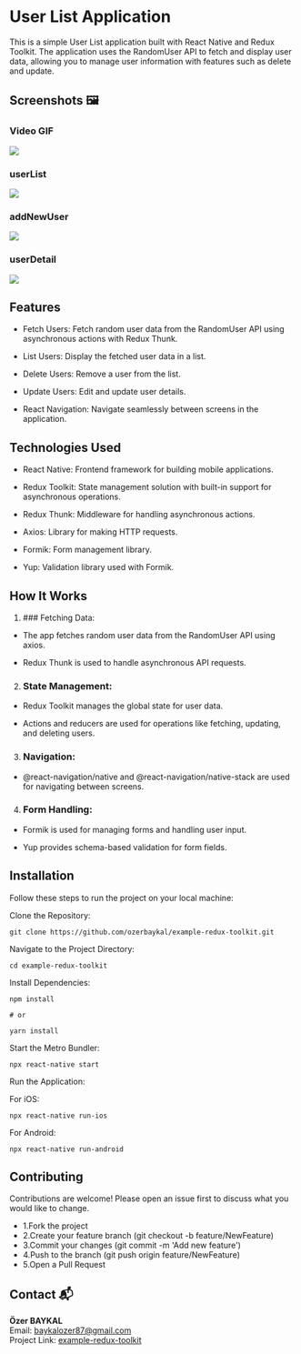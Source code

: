 # User List Application

This is a simple User List application built with React Native and Redux Toolkit. The application uses the RandomUser API to fetch and display user data, allowing you to manage user information with features such as delete and update.

## Screenshots 🖼️

### Video GIF

![](./example/assets/userList.gif)

### userList

![](./example/assets/userList.png)

### addNewUser

![](./example/assets/addNewUser.png)

### userDetail

![](./example/assets/userDetail.png)

## Features

- Fetch Users: Fetch random user data from the RandomUser API using asynchronous actions with Redux Thunk.

- List Users: Display the fetched user data in a list.

- Delete Users: Remove a user from the list.

- Update Users: Edit and update user details.

- React Navigation: Navigate seamlessly between screens in the application.

## Technologies Used

- React Native: Frontend framework for building mobile applications.

- Redux Toolkit: State management solution with built-in support for asynchronous operations.

- Redux Thunk: Middleware for handling asynchronous actions.

- Axios: Library for making HTTP requests.

- Formik: Form management library.

- Yup: Validation library used with Formik.

## How It Works

1. ### Fetching Data:

- The app fetches random user data from the RandomUser API using axios.

- Redux Thunk is used to handle asynchronous API requests.

2. ### State Management:

- Redux Toolkit manages the global state for user data.

- Actions and reducers are used for operations like fetching, updating, and deleting users.

3. ### Navigation:

- @react-navigation/native and @react-navigation/native-stack are used for navigating between screens.

4. ### Form Handling:

- Formik is used for managing forms and handling user input.

- Yup provides schema-based validation for form fields.

## Installation

Follow these steps to run the project on your local machine:

Clone the Repository:

```
git clone https://github.com/ozerbaykal/example-redux-toolkit.git
```

Navigate to the Project Directory:

```
cd example-redux-toolkit
```

Install Dependencies:

```
npm install

# or

yarn install
```

Start the Metro Bundler:

```
npx react-native start
```

Run the Application:

For iOS:

```
npx react-native run-ios
```

For Android:

```
npx react-native run-android
```

## Contributing

Contributions are welcome! Please open an issue first to discuss what you would like to change.

- 1.Fork the project
- 2.Create your feature branch (git checkout -b feature/NewFeature)
- 3.Commit your changes (git commit -m 'Add new feature')
- 4.Push to the branch (git push origin feature/NewFeature)
- 5.Open a Pull Request

## Contact 📬

**Özer BAYKAL**  
Email: [baykalozer87@gmail.com](mailto:baykalozer87@gmail.com)  
Project Link: [example-redux-toolkit](https://github.com/ozerbaykal/example-redux-toolkit)
